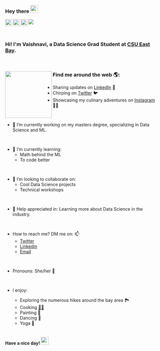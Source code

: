 ### **Hey there** <img src="https://media.giphy.com/media/hvRJCLFzcasrR4ia7z/giphy.gif" width="25px">


<a href="https://discord.gg/JFHjnQwH">
  <img align="left" alt="Vaishnavi's Discord" width="22px" src="https://raw.githubusercontent.com/peterthehan/peterthehan/master/assets/discord.svg" />
</a>
<a href="https://twitter.com/vaishnavi_uk">
  <img align="left" alt="Vaishnavi Udaya Kumar | Twitter" width="22px" src="https://raw.githubusercontent.com/peterthehan/peterthehan/master/assets/twitter.svg" />
</a>
<a href="https://www.linkedin.com/in/vaishnavi-udaya-kumar/">
  <img align="left" alt="Vaishnavi's LinkedIN" width="22px" src="https://raw.githubusercontent.com/peterthehan/peterthehan/master/assets/linkedin.svg" />
</a>

![](https://visitor-badge.glitch.me/badge?page_id=vaishetty.vaishetty)

<br />

### Hi! I'm Vaishnavi, a Data Science Grad Student at [CSU East Bay](https://twitter.com/CalStateEastBay).
 
<br />

  ### Find me around the web 🌎: <a href="https://github.com/vaishetty"><img align="left" width="150" height="150" src="https://github.com/M0nica/M0nica/blob/main/octomonica/m0nica-octocat-rotating.gif?raw=true"></a>
- Sharing updates on <a href="https://www.linkedin.com/in/vaishnavi-udaya-kumar/">LinkedIn</a> 💼
- Chirping on <a href="https://twitter.com/vaishnavi_uk"> Twitter</a> 🐦
- Showcasing my culinary adventures on <a href="https://www.instagram.com/kitchen.apprentice/">Instagram</a> 🧑‍🍳
  
<br />

- 🔭 I’m currently working on my masters degree, specializing in Data Science and ML.

<br />

- 🌱 I’m currently learning:
    * Math behind the ML
    * To code better
    
<br />

- 👯 I’m looking to collaborate on:
  * Cool Data Science projects
  * Technical workshops

<br />

- 🤔 Help appreciated in: Learning more about Data Science in the industry.

<br />

- How to reach me? DM me on: 📫
    * [Twitter](https://twitter.com/vaishnavi_uk)
    * [Linkedin](https://www.linkedin.com/in/vaishnavi-udaya-kumar/)
    * [Email](mailto:vaishetty47@gmail.com)

<br />

- Pronouns: She/her 👩

<br />

- I enjoy:
    * Exploring the numerous hikes around the bay area 🏞 
    * Cooking [🧑‍🍳](https://www.instagram.com/kitchen.apprentice/)
    * Painting 🎨
    * Dancing 💃
    * Yoga 🧘 
  
  <br />
  
#### Have a nice day! <img src="https://media.giphy.com/media/hvRJCLFzcasrR4ia7z/giphy.gif" width="25px">
